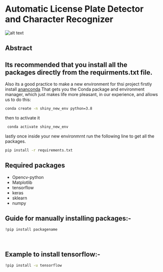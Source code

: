 # Automatic License Plate Detector and Character Recognizer
![alt text](https://cdn.pixabay.com/photo/2020/07/05/04/28/web-5371562_960_720.jpg)
## Abstract

## Its recommended that you install all the packages directly from the requirments.txt file.
Also its a good practice to make a new environment for thsi project
firstly install [ananconda](https://www.anaconda.com/products/individual) That gets you the Conda package and environment manager, which just makes life more pleasant, in our experience, and allows us to do this:

```bash
conda create -n shiny_new_env python=3.8
```
then to activate it

```bash
 conda activate shiny_new_env
```
lastly once inside your new environmrnt run the following line to get all the packages.

```bash
pip install -r requirements.txt
```

## Required packages
<ul>
  <li>Opencv-python</li>
  <li>Matplotlib</li>
  <li>tensorflow</li>
  <li>keras</li>
  <li>sklearn</li>
  <li>numpy</li>
 </ul>
 
## Guide for manually installing packages:-
 
```bash
!pip install packagename
```
<br>

## Example to install tensorflow:- 

```bash
!pip install -u tensorflow
```


